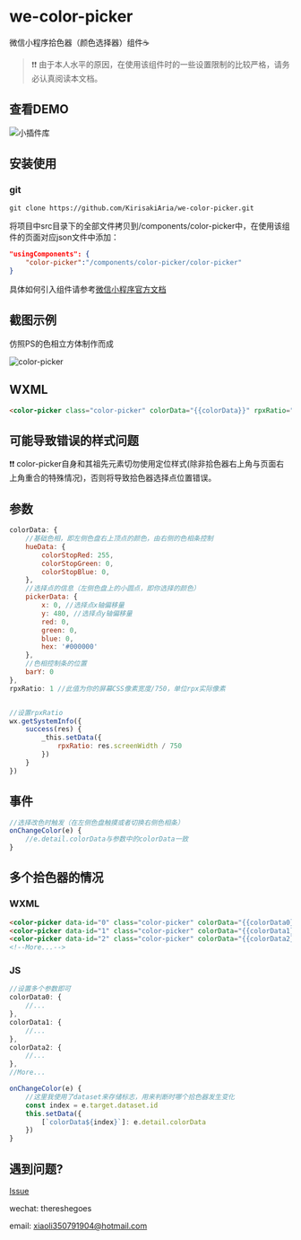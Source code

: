 # we-color-picker

微信小程序拾色器（颜色选择器）组件☕

> ❗❗ 由于本人水平的原因，在使用该组件时的一些设置限制的比较严格，请务必认真阅读本文档。

## 查看DEMO

![小插件库](https://i.loli.net/2019/01/02/5c2c2f86cce15.jpg)

## 安装使用

### git

```
git clone https://github.com/KirisakiAria/we-color-picker.git
```

将项目中src目录下的全部文件拷贝到/components/color-picker中，在使用该组件的页面对应json文件中添加：
```json
"usingComponents": {
    "color-picker":"/components/color-picker/color-picker"
}
```
具体如何引入组件请参考[微信小程序官方文档](https://developers.weixin.qq.com/miniprogram/dev/framework/custom-component/wxml-wxss.html)

## 截图示例

仿照PS的色相立方体制作而成

![color-picker](https://i.loli.net/2019/01/02/5c2c2f86a2426.jpg)

## WXML

```HTML
<color-picker class="color-picker" colorData="{{colorData}}" rpxRatio="{{rpxRatio}}" bindchangecolor="onChangeColor"></color-picker>
```

## 可能导致错误的样式问题
❗❗ color-picker自身和其祖先元素切勿使用定位样式(除非拾色器右上角与页面右上角重合的特殊情况)，否则将导致拾色器选择点位置错误。

## 参数

```javascript
colorData: {
    //基础色相，即左侧色盘右上顶点的颜色，由右侧的色相条控制
    hueData: {
        colorStopRed: 255,
        colorStopGreen: 0,
        colorStopBlue: 0,
    },
    //选择点的信息（左侧色盘上的小圆点，即你选择的颜色）
    pickerData: {
        x: 0, //选择点x轴偏移量
        y: 480, //选择点y轴偏移量
        red: 0, 
        green: 0,
        blue: 0, 
        hex: '#000000'
    },
    //色相控制条的位置
    barY: 0
},
rpxRatio: 1 //此值为你的屏幕CSS像素宽度/750，单位rpx实际像素


//设置rpxRatio
wx.getSystemInfo({
    success(res) {
        _this.setData({
            rpxRatio: res.screenWidth / 750
        })
    }
})
```

## 事件

```javascript
//选择改色时触发（在左侧色盘触摸或者切换右侧色相条）
onChangeColor(e) {
    //e.detail.colorData与参数中的colorData一致
}
```

## 多个拾色器的情况

### WXML
```HTML
<color-picker data-id="0" class="color-picker" colorData="{{colorData0}}" rpxRatio="{{rpxRatio}}" bindchangecolor="onChangeColor"></color-picker>
<color-picker data-id="1" class="color-picker" colorData="{{colorData1}}" rpxRatio="{{rpxRatio}}" bindchangecolor="onChangeColor"></color-picker>
<color-picker data-id="2" class="color-picker" colorData="{{colorData2}}" rpxRatio="{{rpxRatio}}" bindchangecolor="onChangeColor"></color-picker>
<!--More...-->
```

### JS
```javascript
//设置多个参数即可
colorData0: {
    //...
},
colorData1: {
    //...
},
colorData2: {
    //...
},
//More...

onChangeColor(e) {
    //这里我使用了dataset来存储标志，用来判断时哪个拾色器发生变化
    const index = e.target.dataset.id
    this.setData({
        [`colorData${index}`]: e.detail.colorData
    })
}
```

## 遇到问题?

[Issue](https://github.com/KirisakiAria/we-color-picker/issues)

wechat: thereshegoes 

email: xiaoli350791904@hotmail.com
